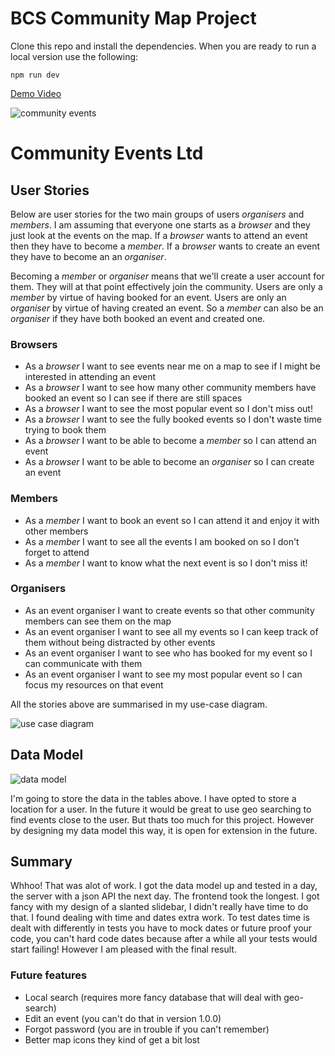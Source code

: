 # BCS Community Map Project

Clone this repo and install the dependencies. When you are ready to run a local version use the following:

```
npm run dev
```

[Demo Video](https://youtu.be/MXQbFBODAB0)

![community events](https://user-images.githubusercontent.com/4499581/84139652-2ac2d400-aa48-11ea-9043-eda2410b2ba8.png)

# Community Events Ltd

## User Stories

Below are user stories for the two main groups of users _organisers_ and _members_. I am assuming that everyone one starts as a _browser_ and they just look at the events on the map. If a _browser_ wants to attend an event then they have to become a _member_. If a _browser_ wants to create an event they have to become an an _organiser_.

Becoming a _member_ or _organiser_ means that we'll create a user account for them. They will at that point effectively join the community. Users are only a _member_ by virtue of having booked for an event. Users are only an _organiser_ by virtue of having created an event. So a _member_ can also be an _organiser_ if they have both booked an event and created one.

### Browsers

* As a _browser_ I want to see events near me on a map to see if I might be interested in attending an event
* As a _browser_ I want to see how many other community members have booked an event so I can see if there are still spaces
* As a _browser_ I want to see the most popular event so I don't miss out!
* As a _browser_ I want to see the fully booked events so I don't waste time trying to book them
* As a _browser_ I want to be able to become a _member_ so I can attend an event
* As a _browser_ I want to be able to become an _organiser_ so I can create an event

### Members

* As a _member_ I want to book an event so I can attend it and enjoy it with other members
* As a _member_ I want to see all the events I am booked on so I don't forget to attend
* As a _member_ I want to know what the next event is so I don't miss it!

### Organisers

* As an event organiser I want to create events so that other community members can see them on the map
* As an event organiser I want to see all my events so I can keep track of them without being distracted by other events
* As an event organiser I want to see who has booked for my event so I can communicate with them
* As an event organiser I want to see my most popular event so I can focus my resources on that event

All the stories above are summarised in my use-case diagram.

![use case diagram](https://user-images.githubusercontent.com/4499581/83130851-dbd77f00-a0d6-11ea-8446-fd1e21e551fe.png)

## Data Model

![data model](https://user-images.githubusercontent.com/4499581/83131107-3ffa4300-a0d7-11ea-8a6d-ed389a655052.png)

I'm going to store the data in the tables above. I have opted to store a location for a user. In the future it would be great to use geo searching to find events close to the user. But thats too much for this project. However by designing my data model this way, it is open for extension in the future.

## Summary

Whhoo! That was alot of work. I got the data model up and tested in a day, the server with a json API the next day. The frontend took the longest. I got fancy with my design of a slanted slidebar, I didn't really have time to do that. I found dealing with time and dates extra work. To test dates time is dealt with differently in tests you have to mock dates or future proof your code, you can't hard code dates because after a while all your tests would start failing! However I am pleased with the final result.

### Future features

* Local search (requires more fancy database that will deal with geo-search)
* Edit an event (you can't do that in version 1.0.0)
* Forgot password (you are in trouble if you can't remember)
* Better map icons they kind of get a bit lost


